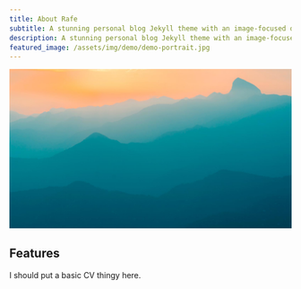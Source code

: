 ```yaml
---
title: About Rafe
subtitle: A stunning personal blog Jekyll theme with an image-focused design.
description: A stunning personal blog Jekyll theme with an image-focused design.
featured_image: /assets/img/demo/demo-portrait.jpg
---
```


![](/assets/img/demo/demo-landscape.jpg)

## Features

I should put a basic CV thingy here.

